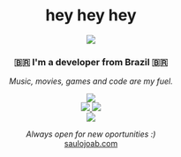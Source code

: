 <h1 align="center">hey hey hey</h1>
<p align="center">
    <img src="https://thumbs.gfycat.com/MilkyFarawayBaleenwhale-size_restricted.gif"/>
</p>
<h3 align="center">🇧🇷 I'm a developer from Brazil 🇧🇷</h3>
<p align="center">
  <i>Music, movies, games and code are my fuel.</i>
</p>

<p align="center">
    <a href="http://twitter.com/saulojoab">
        <img src="https://img.shields.io/badge/-Twitter-blue?style=flat-square&logo=Twitter&logoColor=white&link=https://www.twitter.com/saulojoab/" />
    </a><br>
    <a href="http://instagram.com/saulojoab">
        <img src="https://img.shields.io/badge/-Instagram-C13584?style=flat-square&labelColor=C13584&logo=instagram&logoColor=white&link=https://www.instagram.com/saulojoab/" />
    </a>
    <a href="http://www.linkedin.com/in/saulojoab">
        <img src="https://img.shields.io/badge/-LinkedIn-blue?style=flat-square&logo=Linkedin&logoColor=white&link=https://www.linkedin.com/in/saulojoab/" />
    </a><br>
    <a href="mailto:alo@saulojoab.com">
        <img src="https://img.shields.io/badge/-alo@saulojoab.com-red?style=flat-square&logo=alo@saulojoab.com&logoColor=white&link=alo@saulojoab.com" />
    </a>
</p>
<p align="center">
    <i>Always open for new oportunities :)</i><br>
    <a href="https://saulojoab.com" >saulojoab.com</a>
</p>
